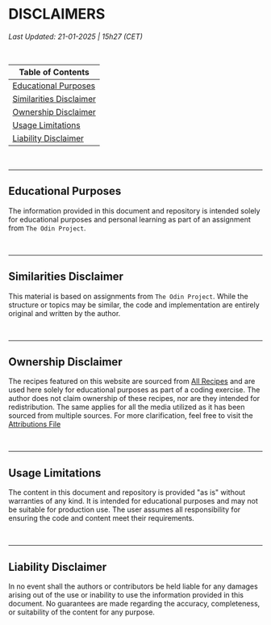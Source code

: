 # DISCLAIMERS
_Last Updated: 21-01-2025 | 15h27 (CET)_

<br>

|**Table of Contents**|
|----------------|
|[Educational Purposes](#educational-purposes)|
|[Similarities Disclaimer](#similarities-disclaimer)|
|[Ownership Disclaimer](#ownership-disclaimer)|
|[Usage Limitations](#usage-limitations)|
|[Liability Disclaimer](#liability-disclaimer)|

<br>

---

## Educational Purposes

The information provided in this document and repository is intended solely for educational purposes and personal learning as part of an assignment from `The Odin Project`.

<br>

---

## Similarities Disclaimer

This material is based on assignments from `The Odin Project`. While the structure or topics may be similar, the code and implementation are entirely original and written by the author.

<br>

---

## Ownership Disclaimer

The recipes featured on this website are sourced from [All Recipes](https://www.allrecipes.com/) and are used here solely for educational purposes as part of a coding exercise. The author does not claim ownership of these recipes, nor are they intended for redistribution. 
The same applies for all the media utilized as it has been sourced from multiple sources. For more clarification, feel free to visit the [Attributions File](./ATTRIBUTIONS.md)

<br>

---

## Usage Limitations

The content in this document and repository is provided "as is" without warranties of any kind. It is intended for educational purposes and may not be suitable for production use. The user assumes all responsibility for ensuring the code and content meet their requirements.

<br>

---

## Liability Disclaimer

In no event shall the authors or contributors be held liable for any damages arising out of the use or inability to use the information provided in this document. No guarantees are made regarding the accuracy, completeness, or suitability of the content for any purpose.

